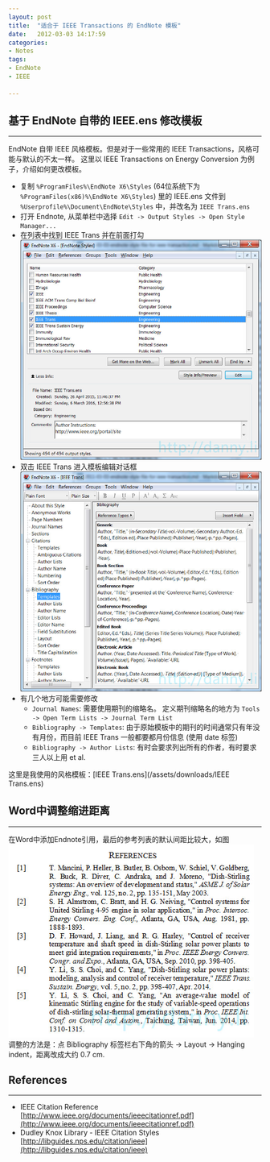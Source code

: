 ```yaml
---
layout: post
title:  "适合于 IEEE Transactions 的 EndNote 模板"
date:   2012-03-03 14:17:59
categories: 
- Notes 
tags:
- EndNote
- IEEE

---
```


## 基于 EndNote 自带的 IEEE.ens 修改模板 ##
---

EndNote 自带 IEEE 风格模板。但是对于一些常用的 IEEE Transactions，风格可能与默认的不太一样。 这里以 IEEE Transactions on Energy Conversion 为例子，介绍如何更改模板。

- 复制 `%ProgramFiles%\EndNote X6\Styles` (64位系统下为 `%ProgramFiles(x86)%\EndNote X6\Styles`) 里的 IEEE.ens 文件到 `%Userprofile%\Document\EndNote\Styles` 中，并改名为 `IEEE Trans.ens`
- 打开 Endnote, 从菜单栏中选择 `Edit -> Output Styles -> Open Style Manager...`
- 在列表中找到 IEEE Trans 并在前面打勾
![](/assets/images/screenshot-endnote-style-manager.png)
- 双击 IEEE Trans 进入模板编辑对话框
![](/assets/images/screenshot-template-editor.png)
- 有几个地方可能需要修改
	- `Journal Names`: 需要使用期刊的缩略名。 定义期刊缩略名的地方为 `Tools -> Open Term Lists -> Journal Term List`
	- `Bibliography -> Templates`: 由于原始模板中的期刊的时间通常只有年没有月份，而目前 IEEE Trans 一般都要都月份信息 (使用 date 标签)
	- `Bibliography -> Author Lists`: 有时会要求列出所有的作者，有时要求三人以上用 et al.

这里是我使用的风格模板：[IEEE Trans.ens](/assets/downloads/IEEE Trans.ens)

## Word中调整缩进距离 ##
---
在Word中添加Endnote引用，最后的参考列表的默认间距比较大，如图
![](/assets/images/referece-list-indent-width-word.png)
调整的方法是：点 Bibliography 标签栏右下角的箭头 -> Layout -> Hanging indent，距离改成大约 0.7 cm. 

## References ##
---
- IEEE Citation Reference [http://www.ieee.org/documents/ieeecitationref.pdf](http://www.ieee.org/documents/ieeecitationref.pdf)
- Dudley Knox Library - IEEE Citation Styles [http://libguides.nps.edu/citation/ieee](http://libguides.nps.edu/citation/ieee)